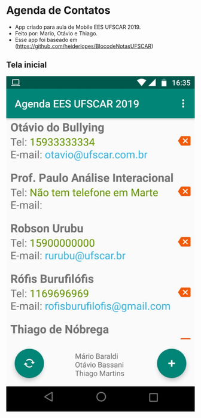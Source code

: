 # Agenda de Contatos
- App criado para aula de Mobile EES UFSCAR 2019.
- Feito por: Mario, Otávio e Thiago.
- Esse app foi baseado em (https://github.com/heiderlopes/BlocodeNotasUFSCAR)

## Tela inicial
![alt text](https://raw.githubusercontent.com/freeleft/api_agenda/master/images/ff6ca5a6-f9f3-471d-b83a-560619f15455.jpg)
